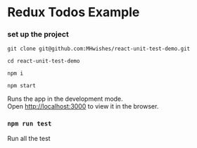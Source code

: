 # Redux Todos Example

### set up the project
 `git clone git@github.com:MHwishes/react-unit-test-demo.git`

 `cd react-unit-test-demo`

 `npm i`

 `npm start`

Runs the app in the development mode.<br>
Open [http://localhost:3000](http://localhost:3000) to view it in the browser.

### `npm run test`

Run all the test







